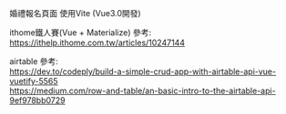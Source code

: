 婚禮報名頁面 使用Vite (Vue3.0開發)  

ithome鐵人賽(Vue + Materialize) 參考:   
https://ithelp.ithome.com.tw/articles/10247144  

airtable 參考:  
https://dev.to/codeply/build-a-simple-crud-app-with-airtable-api-vue-vuetify-5565  
https://medium.com/row-and-table/an-basic-intro-to-the-airtable-api-9ef978bb0729
